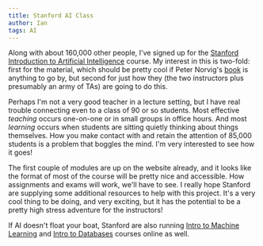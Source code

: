 ```yaml
---
title: Stanford AI Class
author: Ian
tags: AI
---
```


Along with about 160,000 other people, I've signed up for the
[Stanford Introduction to Artificial Intelligence][ai] course.  My
interest in this is two-fold: first for the material, which should be
pretty cool if Peter Norvig's [book][aima] is anything to go by, but
second for just how they (the two instructors plus presumably an army
of TAs) are going to do this.

[ai]: http://www.ai-class.com
[aima]: http://aima.cs.berkeley.edu/

Perhaps I'm not a very good teacher in a lecture setting, but I have
real trouble connecting even to a class of 90 or so students.  Most
effective *teaching* occurs one-on-one or in small groups in office
hours.  And most *learning* occurs when students are sitting quietly
thinking about things themselves.  How you make contact with and
retain the attention of 85,000 students is a problem that boggles the
mind.  I'm very interested to see how it goes!

The first couple of modules are up on the website already, and it
looks like the format of most of the course will be pretty nice and
accessible.  How assignments and exams will work, we'll have to see.
I really hope Stanford are supplying some additional resources to help
with this project.  It's a very cool thing to be doing, and very
exciting, but it has the potential to be a pretty high stress
adventure for the instructors!

If AI doesn't float your boat, Stanford are also running [Intro to
Machine Learning][ml] and [Intro to Databases][db] courses online as
well.

[ml]: http://www.ml-class.com/
[db]: http://www.db-class.com/
